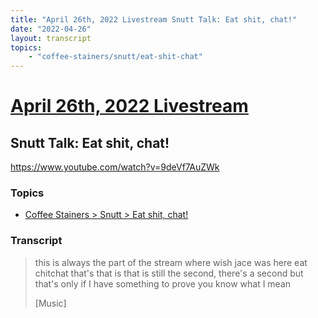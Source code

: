 ```yaml
---
title: "April 26th, 2022 Livestream Snutt Talk: Eat shit, chat!"
date: "2022-04-26"
layout: transcript
topics:
    - "coffee-stainers/snutt/eat-shit-chat"
---
```

# [April 26th, 2022 Livestream](../2022-04-26.md)
## Snutt Talk: Eat shit, chat!
https://www.youtube.com/watch?v=9deVf7AuZWk

### Topics
* [Coffee Stainers > Snutt > Eat shit, chat!](../topics/coffee-stainers/snutt/eat-shit-chat.md)

### Transcript

> this is always the part of the stream where wish jace was here eat chitchat that's that is that is still the second, there's a second but that's only if I have something to prove you know what I mean
>
> [Music]

